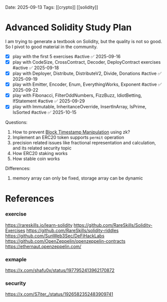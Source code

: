 Date: 2025-09-13
Tags: [[crypto]] [[solidity]]

# Advanced Solidity Study Plan

I am trying to generate a textbook on Solidity, but the quality is not so good. 
So I pivot to good material in the community.

- [x] play with the first 5 exercises #active ✅ 2025-09-16
- [x] play with CodeSize, CrossContract, Decoder, DeployContract exercises #active ✅ 2025-09-18
- [x] play with Deployer, Distribute, DistributeV2, Divide, Donations #active ✅ 2025-09-19
- [x] play with Emitter, Encoder, Enum, EverythingWorks, Exponent #active ✅ 2025-09-22
- [x] play with Fibonacci, FilterOddNumbers, FizzBuzz, IdiotBetting, IfStatement #active ✅ 2025-09-29
- [x] play with Immutable, InheritanceOverride, InsertInArray, IsPrime, IsSorted #active ✅ 2025-10-15

Questions:
1. How to prevent [Block Timestamp Manipulation](https://solidity-by-example.org/hacks/block-timestamp-manipulation/) using zk?
2. Implement an ERC20 token supports  `permit` operation
3. precision related issues like fractional representation and calculation, and its related security topic
4. How ERC20 staking works
5. How stable coin works

Differences:
1. memory array can only be fixed, storage array can be dynamic
# References
### exercise
https://rareskills.io/learn-solidity
https://github.com/RareSkills/Solidity-Exercises
https://github.com/RareSkills/solidity-riddles
https://github.com/SunWeb3Sec/DeFiHackLabs
https://github.com/OpenZeppelin/openzeppelin-contracts
https://ethernaut.openzeppelin.com/
### exmaple
https://x.com/shafu0x/status/1977952413962170872
### security
https://x.com/S7iter_/status/1926582352483909741